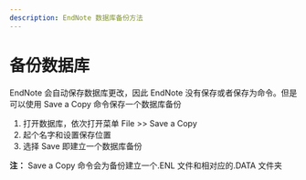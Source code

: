 ```yaml
---
description: EndNote 数据库备份方法
---
```


# 备份数据库

EndNote 会自动保存数据库更改，因此 EndNote 没有保存或者保存为命令。但是可以使用 Save a Copy 命令保存一个数据库备份

1. 打开数据库，依次打开菜单 File &gt;&gt; Save a Copy
2. 起个名字和设置保存位置
3. 选择 Save 即建立一个数据库备份

**注：** Save a Copy 命令会为备份建立一个.ENL 文件和相对应的.DATA 文件夹

